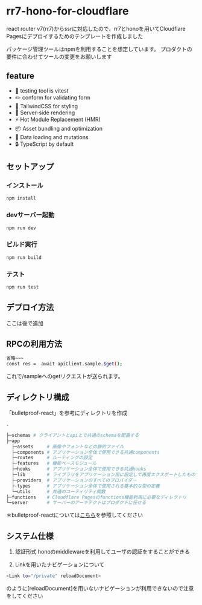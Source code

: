 # rr7-hono-for-cloudflare
react router v7(rr7)からssrに対応したので、rr7とhonoを用いてCloudflare Pagesにデプロイするためのテンプレートを作成しました

パッケージ管理ツールはnpmを利用することを想定しています。
プロダクトの要件に合わせてツールの変更をお願いします

## feature
- 🤖 testing tool is vitest 
- ✏️ conform for validating form
- 🎉 TailwindCSS for styling
- 🚀 Server-side rendering
- ⚡️ Hot Module Replacement (HMR)
- 📦 Asset bundling and optimization
- 🔄 Data loading and mutations
- 🔒 TypeScript by default

## セットアップ
### インストール
```sh
npm install
```
### devサーバー起動
```sh
npm run dev
```
### ビルド実行
```sh
npm run build
```

### テスト
```sh
npm run test
```

## デプロイ方法
ここは後で追加

## RPCの利用方法
```bash
省略~~~
const res =  await apiClient.sample.$get();
```
これで/sampleへのgetリクエストが送られます。

## ディレクトリ構成
「bulletproof-react」を参考にディレクトリを作成

```bash
.

├─schemas # クライアントとapiとで共通のschemaを配置する
├─app
  ├─assets     # 画像やフォントなどの静的ファイル
  ├─components # アプリケーション全体で使用できる共通components
  ├─routes     # ルーティングの設定
  ├─features   # 機能ベースモジュール
  ├─hooks      # アプリケーション全体で使用できる共通hooks
  ├─lib        # ライブラリをアプリケーション用に設定して再度エクスポートしたもの
  ├─providers  # アプリケーションのすべてのプロバイダー
  ├-types      # アプリケーション全体で使用される基本的な型の定義
  └─utils      # 共通のユーティリティ関数
├─functions    # Cloudflare Pagesのfunctions機能利用に必要なディレクトリ
└─server       # サーバーのアーキテクトはプロダクトに任せる

```

＊bulletproof-reactについては[こちら](https://github.com/alan2207/bulletproof-react)を参照してください

## システム仕様
1. 認証形式
honoのmiddlewareを利用してユーザの認証をすることができる

2. Linkを用いたナビゲーションについて
```bash
<Link to="/private" reloadDocument>
```
のように[reloadDocument]を用いないナビゲーションが利用できないので注意をしてください
